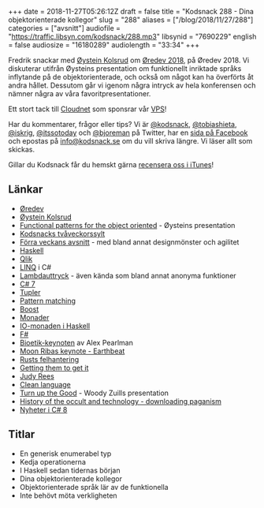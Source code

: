 +++
date = 2018-11-27T05:26:12Z
draft = false
title = "Kodsnack 288 - Dina objektorienterade kollegor"
slug = "288"
aliases = ["/blog/2018/11/27/288"]
categories = ["avsnitt"]
audiofile = "https://traffic.libsyn.com/kodsnack/288.mp3"
libsynid = "7690229"
english = false
audiosize = "16180289"
audiolength = "33:34"
+++

Fredrik snackar med [Øystein Kolsrud](https://www.linkedin.com/in/%C3%B8ystein-kolsrud-6a4ba21/?originalSubdomain=se) om [Øredev 2018](http://oredev.org/2018/home), på Øredev 2018. Vi diskuterar utifrån Øysteins presentation om funktionellt inriktade språks inflytande på de objektorienterade, och också om något kan ha överförts åt andra hållet. Dessutom går vi igenom några intryck av hela konferensen och nämner några av våra favoritpresentationer.

Ett stort tack till [Cloudnet](http://www.cloudnet.se) som sponsrar vår [VPS](http://en.wikipedia.org/wiki/Virtual_private_server)!

Har du kommentarer, frågor eller tips? Vi är [@kodsnack](https://www.twitter.com/kodsnack), [@tobiashieta](https://www.twitter.com/tobiashieta), [@iskrig](https://www.twitter.com/iskrig), [@itssotoday](https://twitter.com/itssotoday) och [@bjoreman](https://www.twitter.com/bjoreman) på Twitter, har en [sida på Facebook](https://www.facebook.com/kodsnack) och epostas på [info@kodsnack.se](mailto:info@kodsnack.se) om du vill skriva längre. Vi läser allt som skickas.

Gillar du Kodsnack får du hemskt gärna [recensera oss i iTunes](http://itunes.apple.com/se/podcast/kodsnack/id561631498?l=en)!

## Länkar ##
* [Øredev](http://oredev.org/2018/home)
* [Øystein Kolsrud](https://www.linkedin.com/in/%C3%B8ystein-kolsrud-6a4ba21/?originalSubdomain=se)
* [Functional patterns for the object oriented](https://vimeo.com/302684039) - Øysteins presentation
* [Kodsnacks tvåveckorssylt](https://itch.io/jam/kodsnacks-2veckorssylt)
* [Förra veckans avsnitt](https://kodsnack.se/287/) - med bland annat designmönster och agilitet
* [Haskell](https://en.wikipedia.org/wiki/Haskell_%28programming_language%29)
* [Qlik](https://www.qlik.com/us)
* [LINQ](https://en.wikipedia.org/wiki/Language_Integrated_Query) i C#
* [Lambdauttryck](https://en.wikipedia.org/wiki/Anonymous_function) - även kända som bland annat anonyma funktioner
* [C# 7](https://blogs.msdn.microsoft.com/dotnet/2016/08/24/whats-new-in-csharp-7-0/)
* [Tupler](https://en.wikipedia.org/wiki/Tuple)
* [Pattern matching](https://en.wikipedia.org/wiki/Pattern_matching)
* [Boost](https://www.boost.org/)
* [Monader](https://en.wikipedia.org/wiki/Monad_%28functional_programming%29)
* [IO-monaden i Haskell](http://learnyouahaskell.com/input-and-output)
* [F#](https://en.wikipedia.org/wiki/F_Sharp_%28programming_language%29)
* [Bioetik-keynoten](https://vimeo.com/302034514) av Alex Pearlman
* [Moon Ribas keynote - Earthbeat](https://vimeo.com/302035029)
* [Rusts felhantering](https://vimeo.com/302600508)
* [Getting them to get it](https://vimeo.com/302043072)
* [Judy Rees](https://judyrees.co.uk/judy-rees/)
* [Clean language](https://en.wikipedia.org/wiki/Clean_Language)
* [Turn up the Good](https://vimeo.com/302043886) - Woody Zuills presentation
* [History of the occult and technology - downloading paganism](https://vimeo.com/302035687)
* [Nyheter i C# 8](https://vimeo.com/302691086)

## Titlar ##
* En generisk enumerabel typ
* Kedja operationerna
* I Haskell sedan tidernas början
* Dina objektorienterade kollegor
* Objektorienterade språk lär av de funktionella
* Inte behövt möta verkligheten